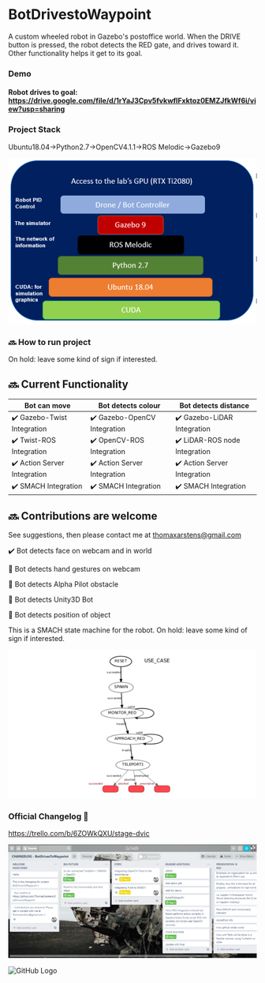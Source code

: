 # BotDrivestoWaypoint

A custom wheeled robot in Gazebo's postoffice world. When the DRIVE button is pressed, the robot detects the RED gate, and drives toward it. Other functionality helps it get to its goal.

### Demo
#### Robot drives to goal: https://drive.google.com/file/d/1rYaJ3Cpv5fvkwflFxktoz0EMZJfkWf6i/view?usp=sharing

### Project Stack
Ubuntu18.04->Python2.7->OpenCV4.1.1->ROS Melodic->Gazebo9 
<p align="center">
  <img src="/stack12mai.PNG">
</p>

### :soon: How to run project
On hold: leave some kind of sign if interested.

## :soon: Current Functionality


| Bot can move  | Bot detects colour  | Bot detects distance |
| ------------- | ------------- | ------------- |
| :heavy_check_mark: Gazebo-Twist Integration  | :heavy_check_mark: Gazebo-OpenCV Integration  | :heavy_check_mark: Gazebo-LiDAR Integration  |
| :heavy_check_mark: Twist-ROS Integration  | :heavy_check_mark: OpenCV-ROS Integration  | :heavy_check_mark: LiDAR-ROS node Integration  |
| :heavy_check_mark: Action Server Integration  | :heavy_check_mark: Action Server Integration  | :heavy_check_mark: Action Server Integration  |
| :heavy_check_mark: SMACH Integration  | :heavy_check_mark: SMACH Integration  | :heavy_check_mark: SMACH Integration  |


## :soon: Contributions are welcome

See suggestions, then please contact me at thomaxarstens@gmail.com

:heavy_check_mark: Bot detects face on webcam and in world

:black_square_button: Bot detects hand gestures on webcam

:black_square_button: Bot detects Alpha Pilot obstacle

:black_square_button: Bot detects Unity3D Bot

:black_square_button: Bot detects position of object

This is a SMACH state machine for the robot.
On hold: leave some kind of sign if interested.

![Current statemachine](/minimal_statemachine.png)



### Official Changelog :sunflower:
https://trello.com/b/6ZOWkQXU/stage-dvic

![Changelog Board](/Changelog.PNG)

![GitHub Logo](/images/0NSBKZe.gif)




